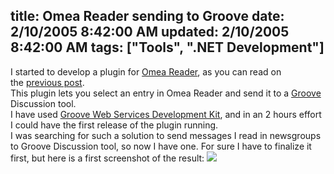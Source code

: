 title: Omea Reader sending to Groove
date: 2/10/2005 8:42:00 AM
updated: 2/10/2005 8:42:00 AM
tags: ["Tools", ".NET Development"]
---
I started to develop a plugin for [Omea Reader](http://www.jetbrains.com/omea/), as you can read on 
the [previous 
post](http://weblogs.asp.net/lkempe/archive/2005/02/09/370073.aspx).  
This plugin lets you select an entry in Omea Reader and send it to 
a [Groove](http://www.groove.net/) Discussion tool.  
I have used [Groove Web Services 
Development Kit](http://www.groove.net/solutions/develop/downloads.cfm), and in an 2 hours effort I could have the first release of 
the plugin running.  
I was searching for such a solution to send messages I 
read in newsgroups to Groove Discussion tool, so now I have one. For sure I have 
to finalize it first, but here is a first screenshot of the result:
![](http://membres.lycos.fr/lkempe//TechHeadBrothers.Omea.Plugins.SendToGroove.jpg)

